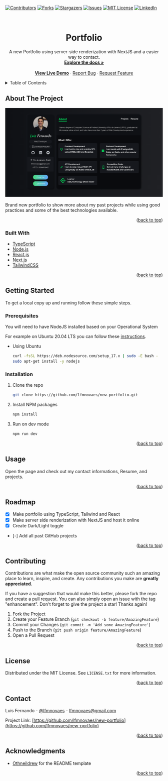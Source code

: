 <div id="top"></div>

[![Contributors][contributors-shield]][contributors-url]
[![Forks][forks-shield]][forks-url]
[![Stargazers][stars-shield]][stars-url]
[![Issues][issues-shield]][issues-url]
[![MIT License][license-shield]][license-url]
[![LinkedIn][linkedin-shield]][linkedin-url]

<!-- PROJECT LOGO -->
<br />
<div align="center">

  <h1 align="center">Portfolio</h1>

  <p align="center">
    A new Portfolio using server-side renderization with NextJS and a easier way to contact.
    <br />
    <a href="https://github.com/lfmnovaes/new-portfolio/wiki"><strong>Explore the docs »</strong></a>
    <br />
    <br />
    <strong><a href="https://new-portfolio-lfmn.vercel.app/">View Live Demo</a></strong>
    ·
    <a href="https://github.com/lfmnovaes/new-portfolio/issues">Report Bug</a>
    ·
    <a href="https://github.com/lfmnovaes/new-portfolio/issues">Request Feature</a>
  </p>
</div>

<!-- TABLE OF CONTENTS -->
<details>
  <summary>Table of Contents</summary>
  <ol>
    <li>
      <a href="#about-the-project">About The Project</a>
      <ul>
        <li><a href="#built-with">Built With</a></li>
      </ul>
    </li>
    <li>
      <a href="#getting-started">Getting Started</a>
      <ul>
        <li><a href="#prerequisites">Prerequisites</a></li>
        <li><a href="#installation">Installation</a></li>
      </ul>
    </li>
    <li><a href="#usage">Usage</a></li>
    <li><a href="#roadmap">Roadmap</a></li>
    <li><a href="#contributing">Contributing</a></li>
    <li><a href="#license">License</a></li>
    <li><a href="#contact">Contact</a></li>
    <li><a href="#acknowledgments">Acknowledgments</a></li>
  </ol>
</details>

<!-- ABOUT THE PROJECT -->
## About The Project

![Portfolio Preview](./preview.png)

Brand new portfolio to show more about my past projects while using good practices and some of the best technologies available.

<p align="right">(<a href="#top">back to top</a>)</p>

### Built With

* [TypeScript](https://www.typescriptlang.org/)
* [Node.js](https://nodejs.org/en/)
* [React.js](https://reactjs.org/)
* [Next.js](https://nextjs.org/)
* [TailwindCSS](https://tailwindcss.com/)

<p align="right">(<a href="#top">back to top</a>)</p>

<!-- GETTING STARTED -->
## Getting Started

To get a local copy up and running follow these simple steps.

### Prerequisites

You will need to have NodeJS installed based on your Operational System

For example on Ubuntu 20.04 LTS you can follow these [instructions](https://github.com/nodesource/distributions/blob/master/README.md).
* Using Ubuntu
  ```sh
  curl -fsSL https://deb.nodesource.com/setup_17.x | sudo -E bash -
  sudo apt-get install -y nodejs
  ```

### Installation

1. Clone the repo
   ```sh
   git clone https://github.com/lfmnovaes/new-portfolio.git
   ```
2. Install NPM packages
   ```sh
   npm install
   ```
3. Run on dev mode
   ```sh
   npm run dev
   ```

<p align="right">(<a href="#top">back to top</a>)</p>

<!-- USAGE EXAMPLES -->
## Usage

Open the page and check out my contact informations, Resume, and projects.

<p align="right">(<a href="#top">back to top</a>)</p>

<!-- ROADMAP -->
## Roadmap

- [X] Make portfolio using TypeScript, Tailwind and React
- [X] Make server side renderization with NextJS and host it online
- [X] Create Dark/Light toggle
- [-] Add all past GitHub projects

<p align="right">(<a href="#top">back to top</a>)</p>

<!-- CONTRIBUTING -->
## Contributing

Contributions are what make the open source community such an amazing place to learn, inspire, and create. Any contributions you make are **greatly appreciated**.

If you have a suggestion that would make this better, please fork the repo and create a pull request. You can also simply open an issue with the tag "enhancement".
Don't forget to give the project a star! Thanks again!

1. Fork the Project
2. Create your Feature Branch (`git checkout -b feature/AmazingFeature`)
3. Commit your Changes (`git commit -m 'Add some AmazingFeature'`)
4. Push to the Branch (`git push origin feature/AmazingFeature`)
5. Open a Pull Request

<p align="right">(<a href="#top">back to top</a>)</p>

<!-- LICENSE -->
## License

Distributed under the MIT License. See `LICENSE.txt` for more information.

<p align="right">(<a href="#top">back to top</a>)</p>

<!-- CONTACT -->
## Contact

Luis Fernando - [@lfmnovaes](https://twitter.com/lfmnovaes) - lfmnovaes@gmail.com

Project Link: [https://github.com/lfmnovaes/new-portfolio](https://github.com/lfmnovaes/new-portfolio)

<p align="right">(<a href="#top">back to top</a>)</p>

<!-- ACKNOWLEDGMENTS -->
## Acknowledgments

* [Othneildrew](https://github.com/othneildrew/Best-README-Template) for the README template

<p align="right">(<a href="#top">back to top</a>)</p>

<!-- MARKDOWN LINKS & IMAGES -->
<!-- https://www.markdownguide.org/basic-syntax/#reference-style-links -->
[contributors-shield]: https://img.shields.io/github/contributors/lfmnovaes/new-portfolio.svg?style=for-the-badge
[contributors-url]: https://github.com/lfmnovaes/new-portfolio/graphs/contributors
[forks-shield]: https://img.shields.io/github/forks/lfmnovaes/new-portfolio.svg?style=for-the-badge
[forks-url]: https://github.com/lfmnovaes/new-portfolio/network/members
[stars-shield]: https://img.shields.io/github/stars/lfmnovaes/new-portfolio.svg?style=for-the-badge
[stars-url]: https://github.com/lfmnovaes/new-portfolio/stargazers
[issues-shield]: https://img.shields.io/github/issues/lfmnovaes/new-portfolio.svg?style=for-the-badge
[issues-url]: https://github.com/lfmnovaes/new-portfolio/issues
[license-shield]: https://img.shields.io/github/license/lfmnovaes/new-portfolio.svg?style=for-the-badge
[license-url]: https://github.com/lfmnovaes/new-portfolio/blob/main/LICENSE.txt
[linkedin-shield]: https://img.shields.io/badge/-LinkedIn-black.svg?style=for-the-badge&logo=linkedin&colorB=555
[linkedin-url]: https://www.linkedin.com/in/lfmnovaes/
